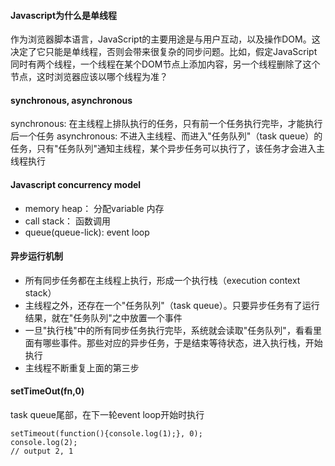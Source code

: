 #### Javascript为什么是单线程 
作为浏览器脚本语言，JavaScript的主要用途是与用户互动，以及操作DOM。这决定了它只能是单线程，否则会带来很复杂的同步问题。比如，假定JavaScript同时有两个线程，一个线程在某个DOM节点上添加内容，另一个线程删除了这个节点，这时浏览器应该以哪个线程为准？  

#### synchronous, asynchronous 
synchronous: 在主线程上排队执行的任务，只有前一个任务执行完毕，才能执行后一个任务 
asynchronous: 不进入主线程、而进入"任务队列"（task queue）的任务，只有"任务队列"通知主线程，某个异步任务可以执行了，该任务才会进入主线程执行   

#### Javascript concurrency model
- memory heap： 分配variable 内存  
- call stack： 函数调用
- queue(queue-lick): event loop   

#### 异步运行机制 
- 所有同步任务都在主线程上执行，形成一个执行栈（execution context stack）    
- 主线程之外，还存在一个"任务队列"（task queue）。只要异步任务有了运行结果，就在"任务队列"之中放置一个事件    
- 一旦"执行栈"中的所有同步任务执行完毕，系统就会读取"任务队列"，看看里面有哪些事件。那些对应的异步任务，于是结束等待状态，进入执行栈，开始执行   
- 主线程不断重复上面的第三步    

#### setTimeOut(fn,0)
task queue尾部，在下一轮event loop开始时执行   
```
setTimeout(function(){console.log(1);}, 0);
console.log(2);
// output 2, 1
``` 
